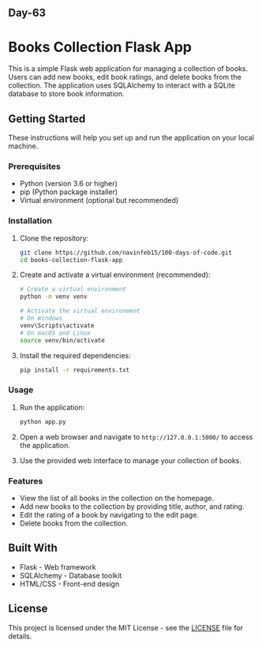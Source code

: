 
## Day-63
# Books Collection Flask App

This is a simple Flask web application for managing a collection of books. Users can add new books, edit book ratings, and delete books from the collection. The application uses SQLAlchemy to interact with a SQLite database to store book information.

## Getting Started

These instructions will help you set up and run the application on your local machine.

### Prerequisites

- Python (version 3.6 or higher)
- pip (Python package installer)
- Virtual environment (optional but recommended)

### Installation

1. Clone the repository:

   ```bash
   git clone https://github.com/navinfeb15/100-days-of-code.git
   cd books-collection-flask-app
   ```

2. Create and activate a virtual environment (recommended):

   ```bash
   # Create a virtual environment
   python -m venv venv

   # Activate the virtual environment
   # On Windows
   venv\Scripts\activate
   # On macOS and Linux
   source venv/bin/activate
   ```

3. Install the required dependencies:

   ```bash
   pip install -r requirements.txt
   ```

### Usage

1. Run the application:

   ```bash
   python app.py
   ```

2. Open a web browser and navigate to `http://127.0.0.1:5000/` to access the application.

3. Use the provided web interface to manage your collection of books.

### Features

- View the list of all books in the collection on the homepage.
- Add new books to the collection by providing title, author, and rating.
- Edit the rating of a book by navigating to the edit page.
- Delete books from the collection.

## Built With

- Flask - Web framework
- SQLAlchemy - Database toolkit
- HTML/CSS - Front-end design

## License

This project is licensed under the MIT License - see the [LICENSE](LICENSE) file for details.
```
